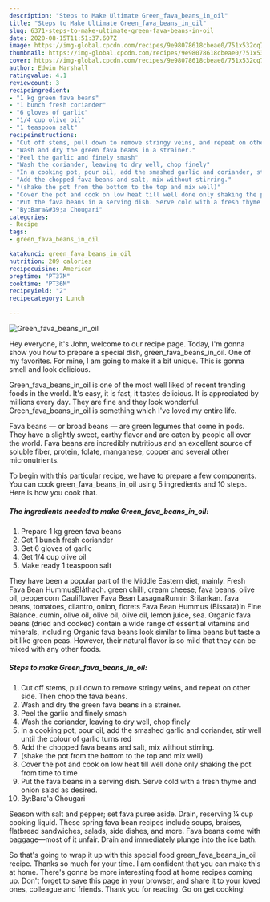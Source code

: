 ```yaml
---
description: "Steps to Make Ultimate Green_fava_beans_in_oil"
title: "Steps to Make Ultimate Green_fava_beans_in_oil"
slug: 6371-steps-to-make-ultimate-green-fava-beans-in-oil
date: 2020-08-15T11:51:37.607Z
image: https://img-global.cpcdn.com/recipes/9e98078618cbeae0/751x532cq70/green_fava_beans_in_oil-recipe-main-photo.jpg
thumbnail: https://img-global.cpcdn.com/recipes/9e98078618cbeae0/751x532cq70/green_fava_beans_in_oil-recipe-main-photo.jpg
cover: https://img-global.cpcdn.com/recipes/9e98078618cbeae0/751x532cq70/green_fava_beans_in_oil-recipe-main-photo.jpg
author: Edwin Marshall
ratingvalue: 4.1
reviewcount: 3
recipeingredient:
- "1 kg green fava beans"
- "1 bunch fresh coriander"
- "6 gloves of garlic"
- "1/4 cup olive oil"
- "1 teaspoon salt"
recipeinstructions:
- "Cut off stems, pull down to remove stringy veins, and repeat on other side. Then chop the fava beans."
- "Wash and dry the green fava beans in a strainer."
- "Peel the garlic and finely smash"
- "Wash the coriander, leaving to dry well, chop finely"
- "In a cooking pot, pour oil, add the smashed garlic and coriander, stir well until the colour of garlic turns red"
- "Add the chopped fava beans and salt, mix without stirring."
- "(shake the pot from the bottom to the top and mix well)"
- "Cover the pot and cook on low heat till well done only shaking the pot from time to time"
- "Put the fava beans in a serving dish. Serve cold with a fresh thyme and onion salad as desired."
- "By:Bara&#39;a Chougari"
categories:
- Recipe
tags:
- green_fava_beans_in_oil

katakunci: green_fava_beans_in_oil 
nutrition: 209 calories
recipecuisine: American
preptime: "PT37M"
cooktime: "PT36M"
recipeyield: "2"
recipecategory: Lunch

---
```



![Green_fava_beans_in_oil](https://img-global.cpcdn.com/recipes/9e98078618cbeae0/751x532cq70/green_fava_beans_in_oil-recipe-main-photo.jpg)

Hey everyone, it's John, welcome to our recipe page. Today, I'm gonna show you how to prepare a special dish, green_fava_beans_in_oil. One of my favorites. For mine, I am going to make it a bit unique. This is gonna smell and look delicious.

Green_fava_beans_in_oil is one of the most well liked of recent trending foods in the world. It's easy, it is fast, it tastes delicious. It is appreciated by millions every day. They are fine and they look wonderful. Green_fava_beans_in_oil is something which I've loved my entire life.

Fava beans — or broad beans — are green legumes that come in pods. They have a slightly sweet, earthy flavor and are eaten by people all over the world. Fava beans are incredibly nutritious and an excellent source of soluble fiber, protein, folate, manganese, copper and several other micronutrients.


To begin with this particular recipe, we have to prepare a few components. You can cook green_fava_beans_in_oil using 5 ingredients and 10 steps. Here is how you cook that.

<!--inarticleads1-->

##### The ingredients needed to make Green_fava_beans_in_oil:

1. Prepare 1 kg green fava beans
1. Get 1 bunch fresh coriander
1. Get 6 gloves of garlic
1. Get 1/4 cup olive oil
1. Make ready 1 teaspoon salt


They have been a popular part of the Middle Eastern diet, mainly. Fresh Fava Bean HummusBláthach. green chilli, cream cheese, fava beans, olive oil, peppercorn Cauliflower Fava Bean LasagnaRunnin Srilankan. fava beans, tomatoes, cilantro, onion, florets Fava Bean Hummus (Bissara)In Fine Balance. cumin, olive oil, olive oil, olive oil, lemon juice, sea. Organic fava beans (dried and cooked) contain a wide range of essential vitamins and minerals, including Organic fava beans look similar to lima beans but taste a bit like green peas. However, their natural flavor is so mild that they can be mixed with any other foods. 

<!--inarticleads2-->

##### Steps to make Green_fava_beans_in_oil:

1. Cut off stems, pull down to remove stringy veins, and repeat on other side. Then chop the fava beans.
1. Wash and dry the green fava beans in a strainer.
1. Peel the garlic and finely smash
1. Wash the coriander, leaving to dry well, chop finely
1. In a cooking pot, pour oil, add the smashed garlic and coriander, stir well until the colour of garlic turns red
1. Add the chopped fava beans and salt, mix without stirring.
1. (shake the pot from the bottom to the top and mix well)
1. Cover the pot and cook on low heat till well done only shaking the pot from time to time
1. Put the fava beans in a serving dish. Serve cold with a fresh thyme and onion salad as desired.
1. By:Bara&#39;a Chougari


Season with salt and pepper; set fava puree aside. Drain, reserving ¼ cup cooking liquid. These spring fava bean recipes include soups, braises, flatbread sandwiches, salads, side dishes, and more. Fava beans come with baggage—most of it unfair. Drain and immediately plunge into the ice bath. 

So that's going to wrap it up with this special food green_fava_beans_in_oil recipe. Thanks so much for your time. I am confident that you can make this at home. There's gonna be more interesting food at home recipes coming up. Don't forget to save this page in your browser, and share it to your loved ones, colleague and friends. Thank you for reading. Go on get cooking!
